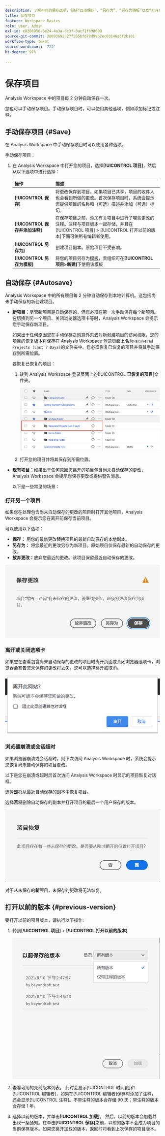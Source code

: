 ```yaml
---
description: 了解不同的保存选项，包括“自动保存”、“另存为”、“另存为模板”以及“打开以前的版本”。
title: 保存项目
feature: Workspace Basics
role: User, Admin
exl-id: e8206956-6e24-4a3a-8c3f-8acf1fb9d800
source-git-commit: 20093692327f555bfd78d99b2ec03146a5f2b181
workflow-type: tm+mt
source-wordcount: '722'
ht-degree: 97%

---
```


# 保存项目

Analysis Workspace 中的项目每 2 分钟自动保存一次。

您也可以手动保存项目。手动保存项目时，可以使用其他选项，例如添加标记或注释。

## 手动保存项目 {#Save}

在 Analysis Workspace 中手动保存项目时可以使用各种选项。

手动保存项目：

1. 在 Analysis Workspace 中打开您的项目，选择&#x200B;**[!UICONTROL 项目]**，然后从以下选项中进行选择：

   | 操作 | 描述 |
   |---|---| 
   | **[!UICONTROL 保存]** | 将更改保存到项目。如果项目已共享，项目的收件人也会看到所做的更改。首次保存项目时，系统会提示您提供项目的名称和（可选）描述并添加（可选）标记。 |
   | **[!UICONTROL 保存并添加注释]** | 在保存项目之前，添加有关项目中进行了哪些更改的注释。注释与项目版本一起存储，并且在[!UICONTROL 项目] > [!UICONTROL 打开以前的版本]下面可供所有编辑者使用。 |
   | **[!UICONTROL 另存为]** | 创建项目副本。原始项目不受影响。 |
   | **[!UICONTROL 另存为模板]** | 将您的项目另存为[模板](/help/analyze/analysis-workspace/templates/create-templates.md)，贵组织可在&#x200B;**[!UICONTROL 项目>新建]**&#x200B;下使用该模板 |

## 自动保存 {#Autosave}

Analysis Workspace 中的所有项目每 2 分钟自动保存到本地计算机。这包括尚未手动保存的新创建项目。

* **新项目：**&#x200B;尽管新项目是自动保存的，但您必须在第一次手动保存每个新项目。在切换到另一个项目、关闭浏览器选项卡等时，Analysis Workspace 会提示您手动保存新项目。

  如果出于任何原因您在手动保存之前意外失去对新创建项目的访问权限，您的项目的恢复版本将保存在 Analysis Workspace 登录页面上名为`Recovered Projects (Last 7 Days)`的文件夹中。您必须恢复已恢复的项目并将其手动保存到所需位置。

  要恢复已恢复的项目：

   1. 转到 Analysis Workspace 登录页面上的&#x200B;[!UICONTROL **已恢复的项目**]&#x200B;文件夹。

      ![](assets/recovered-folder.png)

   1. 打开您的项目并将其保存到所需位置。

* **现有项目：**&#x200B;如果出于任何原因您离开的项目包含尚未自动保存的更改，Analysis Workspace 会提示您保存更改或提供警告消息。

  以下是一些常见的场景：

### 打开另一个项目

如果您在处理包含尚未自动保存的更改的项目时打开其他项目，Analysis Workspace 会提示您在离开前保存当前项目。

可以使用以下选项：

* **保存：** 用您的最新更改替换项目的最新自动保存的本地副本。
* **另存为：** 将您最近的更改另存为新项目。原始项目仅保存最新的自动保存的更改。
* **放弃更改：**&#x200B;放弃您最近的更改。该项目保留最近自动保存的更改。

![](assets/existing-save.png)

### 离开或关闭选项卡

如果您在查看包含尚未自动保存的更改的项目时离开页面或关闭浏览器选项卡，浏览器会警告您未保存的更改将丢失。您可以选择离开或取消。

![](assets/browser-image.png)

### 浏览器崩溃或会话超时

如果浏览器崩溃或会话超时，则下次访问 Analysis Workspace 时，系统会提示您恢复尚未自动保存的项目更改。

以下是您在崩溃或超时后首次访问 Analysis Workspace 时显示的项目恢复对话框。

选择&#x200B;**是**&#x200B;将从最近自动保存的副本中恢复项目。

选择&#x200B;**否**&#x200B;将删除自动保存的副本并打开项目的最后一个用户保存的版本。

![](assets/project-recovery.png)

对于从未保存的&#x200B;**新**&#x200B;项目，未保存的更改将无法恢复。

## 打开以前的版本 {#previous-version}

要打开以前的项目版本，请执行以下操作: 

1. 转到&#x200B;**[!UICONTROL 项目]** > **[!UICONTROL 打开以前的版本]**

   ![](assets/previous-versions.png)

1. 查看可用的先前版本列表。
   此时会显示[!UICONTROL 时间戳]和[!UICONTROL 编辑者]，如果在[!UICONTROL 编辑者]保存时添加了注释，还会显示[!UICONTROL 注释]。不带注释的版本会存储 90 天；带注释的版本会存储 1 年。
1. 选择以前的版本，并单击&#x200B;**[!UICONTROL 加载]**。
然后，以前的版本会加载并出现一条通知。在单击&#x200B;**[!UICONTROL 保存]**&#x200B;之前，以前的版本不会成为项目的当前保存版本。如果您离开加载的版本，返回时将看到上次保存的项目版本。
